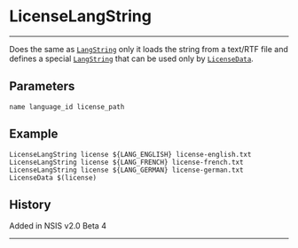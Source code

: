 # LicenseLangString

---

Does the same as [`LangString`][1] only it loads the string from a text/RTF file and defines a special [`LangString`][1] that can be used only by [`LicenseData`][2].

## Parameters

    name language_id license_path

## Example

	LicenseLangString license ${LANG_ENGLISH} license-english.txt
	LicenseLangString license ${LANG_FRENCH} license-french.txt
	LicenseLangString license ${LANG_GERMAN} license-german.txt
	LicenseData $(license)

## History

Added in NSIS v2.0 Beta 4

---

[1]: LangString.md
[2]: LicenseData.md